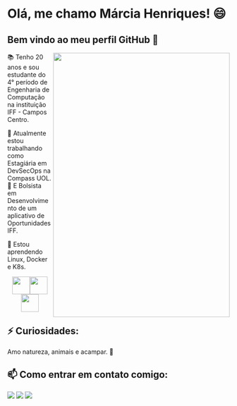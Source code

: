 # Olá, me chamo Márcia Henriques!  😄
## Bem vindo ao meu perfil GitHub 👋
<img align="right" src="https://user-images.githubusercontent.com/103605697/196480655-b822e478-934b-48f2-b03c-1e178562b17e.png" width="400" height="600"/>  


📚 Tenho 20 anos e sou estudante do 4° período de Engenharia de Computação na instituição IFF - Campos Centro.

🔭 Atualmente estou trabalhando como Estagiária em DevSecOps na Compass UOL.  
🔎 E Bolsista em Desenvolvimento de um aplicativo de Oportunidades IFF.  
  

🌱 Estou aprendendo Linux, Docker e K8s.  
<p align="center"><img src="https://cdn.jsdelivr.net/gh/devicons/devicon/icons/linux/linux-original.svg" width="40" height="40"/><img src="https://cdn.jsdelivr.net/gh/devicons/devicon/icons/docker/docker-original.svg" width="40" height="40"/><img src="https://cdn.jsdelivr.net/gh/devicons/devicon/icons/kubernetes/kubernetes-plain.svg" width="40" height="40"/></p>

  
## ⚡ Curiosidades: 
Amo natureza, animais e acampar. 💚  

## 📫 Como entrar em contato comigo: 
<div>
<a href="https://t.me/Marcia_Henriques" target="_blank"><img src="https://img.shields.io/badge/-Telegram-%230077B5?style=for-the-badge&logo=telegram&logoColor=whitehttps://img.shields.io/badge/-Telegram-%230077B5?style=for-the-badge&logo=telegram&logoColor=white"></a>
<a href = "mailto:marciahenriques9@gmail.com"><img src="https://img.shields.io/badge/Gmail-D14836?style=for-the-badge&logo=gmail&logoColor=white" target="_blank"></a>
<a href="https://www.linkedin.com/in/m%C3%A1rcia-cristina-h-3a8024132" target="_blank"><img src="https://img.shields.io/badge/-LinkedIn-%230077B5?style=for-the-badge&logo=linkedin&logoColor=white" target="_blank"></a>   
</div>
